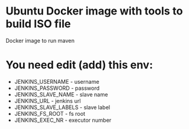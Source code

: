 # Ubuntu Docker image with tools to build ISO file
Docker image to run maven

# You need edit (add) this env:
- JENKINS_USERNAME - username
- JENKINS_PASSWORD - password
- JENKINS_SLAVE_NAME - slave name
- JENKINS_URL - jenkins url
- JENKINS_SLAVE_LABELS - slave label
- JENKINS_FS_ROOT - fs root
- JENKINS_EXEC_NR - executor number

